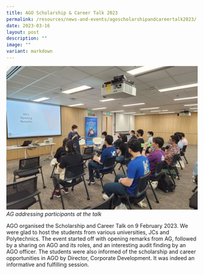 ```yaml
---
title: AGO Scholarship & Career Talk 2023
permalink: /resources/news-and-events/agoscholarshipandcareertalk2023/
date: 2023-03-16
layout: post
description: ""
image: ""
variant: markdown
---
```

![](/images/News%20&%20Events%20Photos/2022/Scholarship%20Photo.jpg)
*AG addressing participants at the talk* 

AGO organised the Scholarship and Career Talk on 9 February 2023. We were glad to host the students from various universities, JCs and Polytechnics. The event started off with opening remarks from AG, followed by a sharing on AGO and its roles, and an interesting audit finding by an AGO officer. The students were also informed of the scholarship and career opportunities in AGO by Director, Corporate Development. It was indeed an informative and fulfilling session.